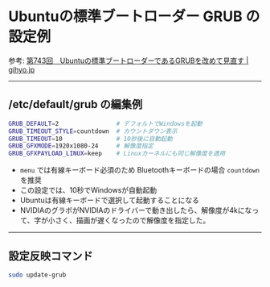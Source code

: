 # Ubuntuの標準ブートローダー GRUB の設定例

参考: [第743回　Ubuntuの標準ブートローダーであるGRUBを改めて見直す | gihyo.jp](https://gihyo.jp/)

---

## /etc/default/grub の編集例

```sh
GRUB_DEFAULT=2                # デフォルトでWindowsを起動
GRUB_TIMEOUT_STYLE=countdown  # カウントダウン表示
GRUB_TIMEOUT=10               # 10秒後に自動起動
GRUB_GFXMODE=1920x1080-24     # 解像度指定
GRUB_GFXPAYLOAD_LINUX=keep    # Linuxカーネルにも同じ解像度を適用
```

- `menu` では有線キーボード必須のため Bluetoothキーボードの場合 `countdown` を推奨
- この設定では、10秒でWindowsが自動起動
- Ubuntuは有線キーボードで選択して起動することになる
- NVIDIAのグラボがNVIDIAのドライバーで動き出したら、解像度が4kになって、字が小さく、描画が遅くなったので解像度を指定した。

---

## 設定反映コマンド

```sh
sudo update-grub
```

